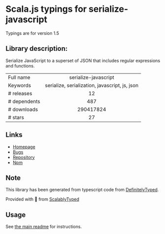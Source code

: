 
# Scala.js typings for serialize-javascript

Typings are for version 1.5

## Library description:
Serialize JavaScript to a superset of JSON that includes regular expressions and functions.

|                    |                 |
| ------------------ | :-------------: |
| Full name          | serialize-javascript |
| Keywords           | serialize, serialization, javascript, js, json |
| # releases         | 12 |
| # dependents       | 487 |
| # downloads        | 290417824 |
| # stars            | 27 |

## Links
- [Homepage](https://github.com/yahoo/serialize-javascript)
- [Bugs](https://github.com/yahoo/serialize-javascript/issues)
- [Repository](https://github.com/yahoo/serialize-javascript)
- [Npm](https://www.npmjs.com/package/serialize-javascript)
    


## Note
This library has been generated from typescript code from [DefinitelyTyped](https://definitelytyped.org).

Provided with :purple_heart: from [ScalablyTyped](https://github.com/oyvindberg/ScalablyTyped)

## Usage
See [the main readme](../../readme.md) for instructions.


